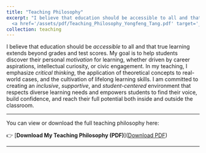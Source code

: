 ```yaml
---
title: "Teaching Philosophy"
excerpt: "I believe that education should be accessible to all and that true learning extends beyond grades and test scores. My goal is to help students discover their personal *motivation* for learning, whether driven by career aspirations, intellectual curiosity, or civic engagement. In my teaching, I emphasize *critical thinking*, the application of theoretical concepts to *real-world cases*, and the cultivation of lifelong learning skills. I am committed to creating an **inclusive**, **supportive**, and **student-centered** environment that respects diverse learning needs and empowers students to find their voice, build confidence, and reach their full potential both inside and outside the classroom. A PDF version can be found below the picture. <br/><img src='/images/teachph2_s.png'> <br/>
  <a href='/assets/pdf/Teaching_Philosophy_Yongfeng_Tang.pdf' target='_blank'>Download PDF</a>"
collection: teaching
---
```

I believe that education should be *accessible* to all and that true learning extends beyond grades and test scores. My goal is to help students discover their personal *motivation* for learning, whether driven by career aspirations, intellectual curiosity, or civic engagement. In my teaching, I emphasize *critical thinking*, the application of theoretical concepts to real-world cases, and the cultivation of lifelong learning skills. I am committed to creating an *inclusive*, *supportive*, and *student-centered* environment that respects diverse learning needs and empowers students to find their voice, build confidence, and reach their full potential both inside and outside the classroom.

---

You can view or download the full teaching philosophy here:

👉 [**Download My Teaching Philosophy (PDF)**](<a href='/assets/pdf/Teaching_Philosophy_Yongfeng_Tang.pdf' target='_blank'>Download PDF</a>)

---
